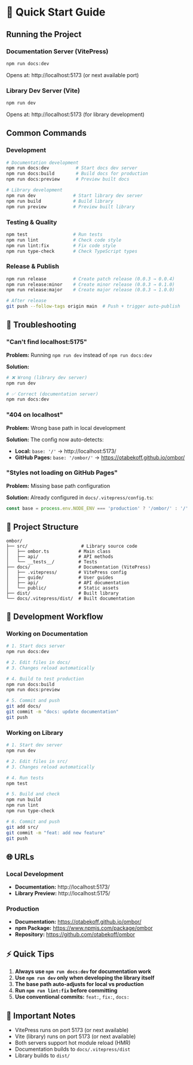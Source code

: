 # 🚀 Quick Start Guide

## Running the Project

### Documentation Server (VitePress)
```bash
npm run docs:dev
```
Opens at: http://localhost:5173 (or next available port)

### Library Dev Server (Vite)
```bash
npm run dev
```
Opens at: http://localhost:5173 (for library development)

## Common Commands

### Development
```bash
# Documentation development
npm run docs:dev          # Start docs dev server
npm run docs:build        # Build docs for production
npm run docs:preview      # Preview built docs

# Library development
npm run dev              # Start library dev server
npm run build            # Build library
npm run preview          # Preview built library
```

### Testing & Quality
```bash
npm test                 # Run tests
npm run lint             # Check code style
npm run lint:fix         # Fix code style
npm run type-check       # Check TypeScript types
```

### Release & Publish
```bash
npm run release          # Create patch release (0.0.3 → 0.0.4)
npm run release:minor    # Create minor release (0.0.3 → 0.1.0)
npm run release:major    # Create major release (0.0.3 → 1.0.0)

# After release
git push --follow-tags origin main  # Push + trigger auto-publish
```

## 🐛 Troubleshooting

### "Can't find localhost:5175"
**Problem:** Running `npm run dev` instead of `npm run docs:dev`

**Solution:**
```bash
# ❌ Wrong (library dev server)
npm run dev

# ✅ Correct (documentation server)
npm run docs:dev
```

### "404 on localhost"
**Problem:** Wrong base path in local development

**Solution:** The config now auto-detects:
- **Local:** `base: '/'` → http://localhost:5173/
- **GitHub Pages:** `base: '/ombor/'` → https://otabekoff.github.io/ombor/

### "Styles not loading on GitHub Pages"
**Problem:** Missing base path configuration

**Solution:** Already configured in `docs/.vitepress/config.ts`:
```typescript
const base = process.env.NODE_ENV === 'production' ? '/ombor/' : '/'
```

## 📁 Project Structure

```
ombor/
├── src/                    # Library source code
│   ├── ombor.ts           # Main class
│   ├── api/               # API methods
│   └── __tests__/         # Tests
├── docs/                  # Documentation (VitePress)
│   ├── .vitepress/        # VitePress config
│   ├── guide/             # User guides
│   ├── api/               # API documentation
│   └── public/            # Static assets
├── dist/                  # Built library
└── docs/.vitepress/dist/  # Built documentation
```

## 🎯 Development Workflow

### Working on Documentation
```bash
# 1. Start docs server
npm run docs:dev

# 2. Edit files in docs/
# 3. Changes reload automatically

# 4. Build to test production
npm run docs:build
npm run docs:preview

# 5. Commit and push
git add docs/
git commit -m "docs: update documentation"
git push
```

### Working on Library
```bash
# 1. Start dev server
npm run dev

# 2. Edit files in src/
# 3. Changes reload automatically

# 4. Run tests
npm test

# 5. Build and check
npm run build
npm run lint
npm run type-check

# 6. Commit and push
git add src/
git commit -m "feat: add new feature"
git push
```

## 🌐 URLs

### Local Development
- **Documentation:** http://localhost:5173/
- **Library Preview:** http://localhost:5175/

### Production
- **Documentation:** https://otabekoff.github.io/ombor/
- **npm Package:** https://www.npmjs.com/package/ombor
- **Repository:** https://github.com/otabekoff/ombor

## ⚡ Quick Tips

1. **Always use `npm run docs:dev` for documentation work**
2. **Use `npm run dev` only when developing the library itself**
3. **The base path auto-adjusts for local vs production**
4. **Run `npm run lint:fix` before committing**
5. **Use conventional commits:** `feat:`, `fix:`, `docs:`

## 📝 Important Notes

- VitePress runs on port 5173 (or next available)
- Vite (library) runs on port 5173 (or next available)
- Both servers support hot module reload (HMR)
- Documentation builds to `docs/.vitepress/dist`
- Library builds to `dist/`
